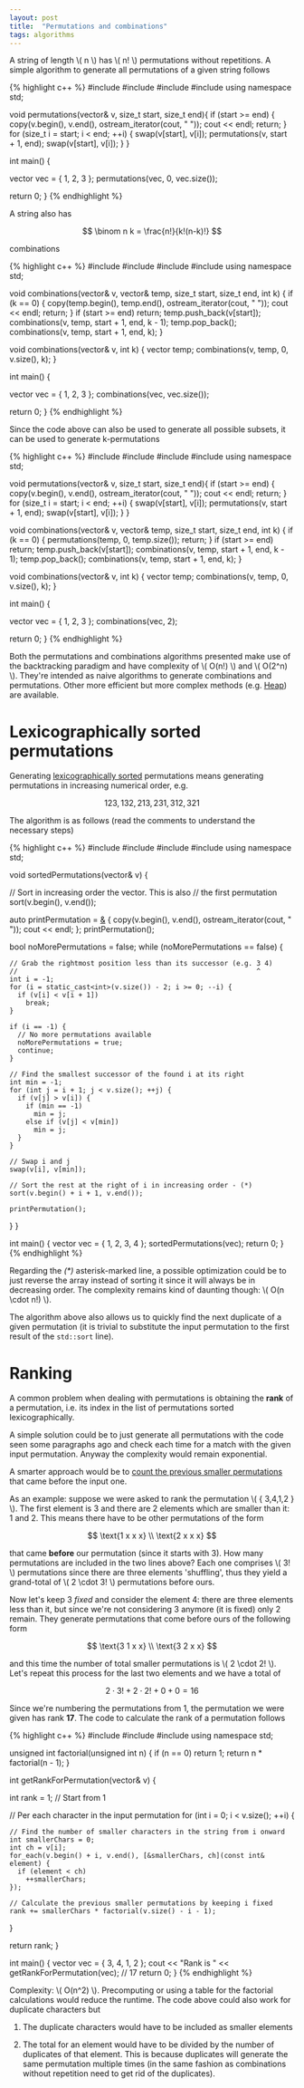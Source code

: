 ```yaml
---
layout: post
title:  "Permutations and combinations"
tags: algorithms
---
```


A string of length \\( n \\) has \\( n! \\) permutations without repetitions. A
simple algorithm to generate all permutations of a given string follows

{% highlight c++ %}
#include <iostream>
#include <vector>
#include <iterator>
#include <algorithm>
using namespace std;

void permutations(vector<int>& v, size_t start, size_t end){
  if (start >= end) {
    copy(v.begin(), v.end(), ostream_iterator<int>(cout, " "));
    cout << endl;
    return;
  }
  for (size_t i = start; i < end; ++i) {
    swap(v[start], v[i]);
    permutations(v, start + 1, end);
    swap(v[start], v[i]);
  }
}

int main() {

  vector<int> vec = { 1, 2, 3 };
  permutations(vec, 0, vec.size());

  return 0;
}
{% endhighlight %}

A string also has

$$ \binom n k = \frac{n!}{k!(n-k)!} $$

combinations

{% highlight c++ %}
#include <iostream>
#include <vector>
#include <iterator>
#include <algorithm>
using namespace std;

void combinations(vector<int>& v, vector<int>& temp, size_t start, size_t end, int k) {
  if (k == 0) {
    copy(temp.begin(), temp.end(), ostream_iterator<int>(cout, " "));
    cout << endl;
    return;
  }
  if (start >= end)
    return;
  temp.push_back(v[start]);
  combinations(v, temp, start + 1, end, k - 1);
  temp.pop_back();
  combinations(v, temp, start + 1, end, k);
}

void combinations(vector<int>& v, int k) {
  vector<int> temp;
  combinations(v, temp, 0, v.size(), k);
}

int main() {

  vector<int> vec = { 1, 2, 3 };
  combinations(vec, vec.size());

  return 0;
}
{% endhighlight %}

Since the code above can also be used to generate all possible subsets, it can be
used to generate k-permutations

{% highlight c++ %}
#include <iostream>
#include <vector>
#include <iterator>
#include <algorithm>
using namespace std;

void permutations(vector<int>& v, size_t start, size_t end){
  if (start >= end) {
    copy(v.begin(), v.end(), ostream_iterator<int>(cout, " "));
    cout << endl;
    return;
  }
  for (size_t i = start; i < end; ++i) {
    swap(v[start], v[i]);
    permutations(v, start + 1, end);
    swap(v[start], v[i]);
  }
}

void combinations(vector<int>& v, vector<int>& temp, size_t start, size_t end, int k) {
  if (k == 0) {
    permutations(temp, 0, temp.size());
    return;
  }
  if (start >= end)
    return;
  temp.push_back(v[start]);
  combinations(v, temp, start + 1, end, k - 1);
  temp.pop_back();
  combinations(v, temp, start + 1, end, k);
}

void combinations(vector<int>& v, int k) {
  vector<int> temp;
  combinations(v, temp, 0, v.size(), k);
}

int main() {

  vector<int> vec = { 1, 2, 3 };
  combinations(vec, 2);

  return 0;
}
{% endhighlight %}

Both the permutations and combinations algorithms presented make use of the backtracking
paradigm and have complexity of \\( O(n!) \\) and \\( O(2^n) \\). They're intended
as naive algorithms to generate combinations and permutations. Other more efficient
but more complex methods (e.g. [Heap](https://en.wikipedia.org/wiki/Heap%27s_algorithm))
are available.


Lexicographically sorted permutations
=====================================

Generating [lexicographically sorted](http://mathworld.wolfram.com/LexicographicOrder.html)
permutations means generating permutations in increasing numerical order, e.g.

$$ 123, 132, 213, 231, 312, 321 $$

The algorithm is as follows (read the comments to understand the necessary steps)

{% highlight c++ %}
#include <iostream>
#include <vector>
#include <algorithm>
#include <iterator>
using namespace std;

void sortedPermutations(vector<int>& v) {

  // Sort in increasing order the vector. This is also
  // the first permutation
  sort(v.begin(), v.end());

  auto printPermutation = [&]() {
    copy(v.begin(), v.end(), ostream_iterator<int>(cout, " "));
    cout << endl;
  };
  printPermutation();

  bool noMorePermutations = false;
  while (noMorePermutations == false) {

    // Grab the rightmost position less than its successor (e.g. 3 4)
    //                                                           ^
    int i = -1;
    for (i = static_cast<int>(v.size()) - 2; i >= 0; --i) {
      if (v[i] < v[i + 1])
        break;
    }

    if (i == -1) {
      // No more permutations available
      noMorePermutations = true;
      continue;
    }

    // Find the smallest successor of the found i at its right
    int min = -1;
    for (int j = i + 1; j < v.size(); ++j) {
      if (v[j] > v[i]) {
        if (min == -1)
          min = j;
        else if (v[j] < v[min])
          min = j;
      }
    }

    // Swap i and j
    swap(v[i], v[min]);

    // Sort the rest at the right of i in increasing order - (*)
    sort(v.begin() + i + 1, v.end());

    printPermutation();
  }
}

int main() {
  vector<int> vec = { 1, 2, 3, 4 };
  sortedPermutations(vec);
  return 0;
}
{% endhighlight %}

Regarding the *(\*)* asterisk-marked line, a possible optimization could be to
just reverse the array instead of sorting it since it will always be in decreasing
order. The complexity remains kind of daunting though: \\( O(n \cdot n!) \\).

The algorithm above also allows us to quickly find the next duplicate of a given
permutation (it is trivial to substitute the input permutation to the first result
  of the `std::sort` line).

Ranking
=======
A common problem when dealing with permutations is obtaining the **rank** of a permutation,
i.e. its index in the list of permutations sorted lexicographically.

A simple solution could be to just generate all permutations with the code seen some
paragraphs ago and check each time for a match with the given input permutation. Anyway
the complexity would remain exponential.

A smarter approach would be to [count the previous smaller permutations](http://www.geeksforgeeks.org/lexicographic-rank-of-a-string/)
that came before the input one.

As an example: suppose we were asked to rank the permutation \\( \{ 3,4,1,2 \} \\).
The first element is 3 and there are 2 elements which are smaller than it: 1
and 2. This means there have to be other permutations of the form

$$ \text{1 x x x} \\
   \text{2 x x x} $$

that came **before** our permutation (since it starts with 3). How many permutations
are included in the two lines above? Each one comprises \\( 3! \\) permutations
since there are three elements 'shuffling', thus they yield a grand-total of
\\( 2 \cdot 3! \\) permutations before ours.

Now let's keep 3 *fixed* and consider the element 4: there are three elements less
than it, but since we're not considering 3 anymore (it is fixed) only 2 remain. They
generate permutations that come before ours of the following form

$$ \text{3 1 x x} \\
   \text{3 2 x x} $$

and this time the number of total smaller permutations is \\( 2 \cdot 2! \\).
Let's repeat this process for the last two elements and we have a total of

$$ 2 \cdot 3! + 2 \cdot 2! + 0 + 0 = 16 $$

Since we're numbering the permutations from 1, the permutation we were given has
rank **17**. The code to calculate the rank of a permutation follows

{% highlight c++ %}
#include <iostream>
#include <vector>
#include <algorithm>
using namespace std;

unsigned int factorial(unsigned int n) {
  if (n == 0)
    return 1;
  return n * factorial(n - 1);
}

int getRankForPermutation(vector<int>& v) {

  int rank = 1; // Start from 1

  // Per each character in the input permutation
  for (int i = 0; i < v.size(); ++i) {

    // Find the number of smaller characters in the string from i onward
    int smallerChars = 0;
    int ch = v[i];
    for_each(v.begin() + i, v.end(), [&smallerChars, ch](const int& element) {
      if (element < ch)
        ++smallerChars;
    });

    // Calculate the previous smaller permutations by keeping i fixed
    rank += smallerChars * factorial(v.size() - i - 1);
  }

  return rank;
}

int main() {
  vector<int> vec = { 3, 4, 1, 2 };
  cout << "Rank is " << getRankForPermutation(vec); // 17
  return 0;
}
{% endhighlight %}

Complexity: \\( O(n^2) \\). Precomputing or using a table for the factorial
calculations would reduce the runtime. The code above could also work for duplicate
characters but

1. The duplicate characters would have to be included as smaller elements

2. The total for an element would have to be divided by the number of duplicates
of that element. This is because duplicates will generate the same permutation
multiple times (in the same fashion as combinations without repetition need to get
  rid of the duplicates).
